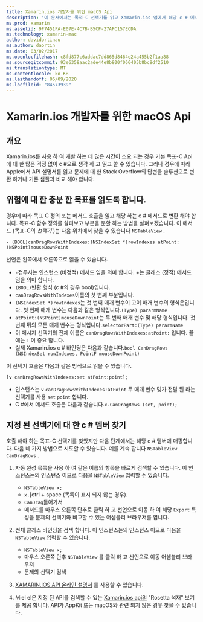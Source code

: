 ```yaml
---
title: Xamarin.ios 개발자를 위한 macOS Api
description: '이 문서에서는 목적-C 선택기를 읽고 Xamarin.ios 앱에서 해당 c # 메서드를 찾는 방법을 설명 합니다.'
ms.prod: xamarin
ms.assetid: 9F7451FA-E07E-4C7B-B5CF-27AFC157ECDA
ms.technology: xamarin-mac
author: davidortinau
ms.author: daortin
ms.date: 03/02/2017
ms.openlocfilehash: c8fd877c6addac7dd865d8464e24a455b2f1aa88
ms.sourcegitcommit: 93e6358aac2ade44e8b800f066405b8bc8df2510
ms.translationtype: MT
ms.contentlocale: ko-KR
ms.lasthandoff: 06/09/2020
ms.locfileid: "84573939"
---
```

# <a name="macos-apis-for-xamarinmac-developers"></a>Xamarin.ios 개발자를 위한 macOS Api

## <a name="overview"></a>개요

Xamarin.ios를 사용 하 여 개발 하는 데 많은 시간이 소요 되는 경우 기본 목표-C Api에 대 한 많은 걱정 없이 c #으로 생각 하 고 읽고 쓸 수 있습니다. 그러나 경우에 따라 Apple에서 API 설명서를 읽고 문제에 대 한 Stack Overflow의 답변을 솔루션으로 변환 하거나 기존 샘플과 비교 해야 합니다.

## <a name="reading-enough-objective-c-to-be-dangerous"></a>위험에 대 한 충분 한 목표를 읽도록 합니다.

경우에 따라 목표 C 정의 또는 메서드 호출을 읽고 해당 하는 c # 메서드로 변환 해야 합니다. 목표-C 함수 정의를 살펴보고 부분을 분할 하는 방법을 살펴보겠습니다. 이 메서드 (목표-C의 *선택기* )는 다음 위치에서 찾을 수 있습니다 `NSTableView` .

```objc
- (BOOL)canDragRowsWithIndexes:(NSIndexSet *)rowIndexes atPoint:(NSPoint)mouseDownPoint
```

선언은 왼쪽에서 오른쪽으로 읽을 수 있습니다.

- `-`접두사는 인스턴스 (비정적) 메서드 임을 의미 합니다. +는 클래스 (정적) 메서드 임을 의미 합니다.
- `(BOOL)`반환 형식 (c #의 경우 bool)입니다.
- `canDragRowsWithIndexes`이름의 첫 번째 부분입니다.
- `(NSIndexSet *)rowIndexes`는 첫 번째 매개 변수이 고이 매개 변수의 형식은입니다. 첫 번째 매개 변수는 다음과 같은 형식입니다.`(Type) pararmName`
- `atPoint:(NSPoint)mouseDownPoint`는 두 번째 매개 변수 및 해당 형식입니다. 첫 번째 뒤의 모든 매개 변수는 형식입니다.`selectorPart:(Type) pararmName`
- 이 메시지 선택기의 전체 이름은 `canDragRowsWithIndexes:atPoint:` 입니다. 끝에는 `:` 이 중요 합니다.
- 실제 Xamarin.ios c # 바인딩은 다음과 같습니다.`bool CanDragRows (NSIndexSet rowIndexes, PointF mouseDownPoint)`

이 선택기 호출은 다음과 같은 방식으로 읽을 수 있습니다.

```objc
[v canDragRowsWithIndexes:set atPoint:point];
```

- 인스턴스는 `v` `canDragRowsWithIndexes:atPoint` 두 매개 변수 및가 전달 된 라는 선택기를 사용 `set` `point` 합니다.
- C #에서 메서드 호출은 다음과 같습니다.`x.CanDragRows (set, point);`

<a name="finding_selector"></a>

## <a name="finding-the-c-member-for-a-given-selector"></a>지정 된 선택기에 대 한 c # 멤버 찾기

호출 해야 하는 목표-C 선택기를 찾았지만 다음 단계에서는 해당 c # 멤버에 매핑합니다. 다음 네 가지 방법으로 시도할 수 있습니다. 예를 계속 합니다 `NSTableView CanDragRows` .

1. 자동 완성 목록을 사용 하 여 같은 이름의 항목을 빠르게 검색할 수 있습니다. 이 인스턴스는의 인스턴스 이므로 다음을 `NSTableView` 입력할 수 있습니다.

    - `NSTableView x;`
    - `x.`[ctrl + space (목록이 표시 되지 않는 경우).
    - `CanDrag`들어가서
    - 메서드를 마우스 오른쪽 단추로 클릭 하 고 선언으로 이동 하 여 해당 `Export` 특성을 문제의 선택기와 비교할 수 있는 어셈블리 브라우저를 엽니다.

2. 전체 클래스 바인딩을 검색 합니다. 이 인스턴스는의 인스턴스 이므로 다음을 `NSTableView` 입력할 수 있습니다.

    - `NSTableView x;`
    - 마우스 오른쪽 단추 `NSTableView` 를 클릭 하 고 선언으로 이동 어셈블리 브라우저
    - 문제의 선택기 검색

3. [XAMARIN.IOS API 온라인 설명서](https://docs.microsoft.com/dotnet/api/?view=xamarinmac-3.0) 를 사용할 수 있습니다.

4. Miel el은 지정 된 API를 검색할 수 있는 [Xamarin.ios api의](https://tirania.org/tmp/rosetta.html) "Rosetta 석재" 보기를 제공 합니다. API가 AppKit 또는 macOS와 관련 되지 않은 경우 찾을 수 있습니다.

<!--
Note: In some cases, the assembly browser can hit a bug where it will open but not jump to the right definition. Keep that tab open, switch back to your source code and try again.
Note: The assembly browser tricks currently only works with Xamarin.Mac Classic. This will be fixed in a future version.
-->
